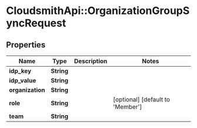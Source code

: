 # CloudsmithApi::OrganizationGroupSyncRequest

## Properties
Name | Type | Description | Notes
------------ | ------------- | ------------- | -------------
**idp_key** | **String** |  | 
**idp_value** | **String** |  | 
**organization** | **String** |  | 
**role** | **String** |  | [optional] [default to &#39;Member&#39;]
**team** | **String** |  | 


